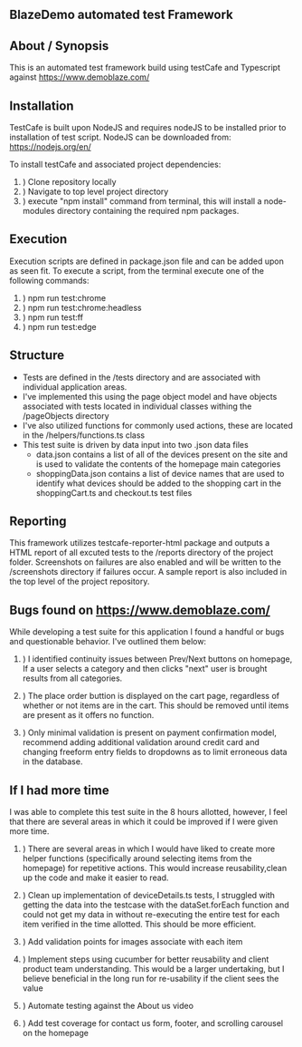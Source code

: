 ## BlazeDemo automated test Framework

## About / Synopsis
This is an automated test framework build using testCafe and Typescript against https://www.demoblaze.com/


## Installation
TestCafe is built upon NodeJS and requires nodeJS to be installed prior to installation of test script.  NodeJS can be downloaded from:  https://nodejs.org/en/

To install testCafe and associated project dependencies:
1. ) Clone repository locally
2. ) Navigate to top level project directory
3. ) execute "npm install" command from terminal, this will install a node-modules directory containing the required npm packages.


## Execution
Execution scripts are defined in package.json file and can be added upon as seen fit.  To execute a script, from the terminal execute one of the following commands:

1. ) npm run test:chrome
2. ) npm run test:chrome:headless
3. ) npm run test:ff
4. ) npm run test:edge

## Structure
- Tests are defined in the /tests directory and are associated with individual application areas. 
- I've implemented this using the page object model and have objects associated with tests located in individual classes withing the /pageObjects directory
- I've also utilized functions for commonly used actions, these are located in the /helpers/functions.ts class
- This test suite is driven by data input into two .json data files
    - data.json contains a list of all of the devices present on the site and is used to validate the contents of the homepage main categories
    - shoppingData.json contains a list of device names that are used to identify what devices should be added to the shopping cart in the shoppingCart.ts and checkout.ts test files


## Reporting
This framework utilizes testcafe-reporter-html package and outputs a HTML report of all excuted tests to the /reports directory of the project folder.  Screenshots on failures are also enabled and will be written to the /screenshots directory if failures occur. A sample report is also included in the top level of the project repository.


## Bugs found on https://www.demoblaze.com/
While developing a test suite for this application I found a handful or bugs and questionable behavior.  I've outlined them below:

1. ) I identified continuity issues between Prev/Next buttons on homepage, If a user selects a category and then clicks "next" user is brought results from all categories.  

2. ) The place order buttion is displayed on the cart page, regardless of whether or not items are in the cart.  This should be removed until items are present as it offers no function.

3. ) Only minimal validation is present on payment confirmation model, recommend adding additional validation around credit card and changing freeform entry fields to dropdowns as to limit erroneous data in the database.


## If I had more time
I was able to complete this test suite in the 8 hours allotted, however, I feel that there are several areas in which it could be improved if I were given more time.  

1. ) There are several areas in which I would have liked to create more helper functions (specifically around selecting items from the homepage) for repetitive actions.  This would increase reusability,clean up the code and make it easier to read.

2. ) Clean up implementation of deviceDetails.ts tests, I struggled with getting the data into the testcase with the dataSet.forEach function and could not get my data in without re-executing the entire test for each item verified in the time allotted.  This should be more efficient.  

3. ) Add validation points for images associate with each item

4. ) Implement steps using cucumber for better reusability and client product team understanding. This would be a larger undertaking, but I believe beneficial in the long run for re-usability if the client sees the value

5. ) Automate testing against the About us video

6. ) Add test coverage for contact us form, footer, and scrolling carousel on the homepage
